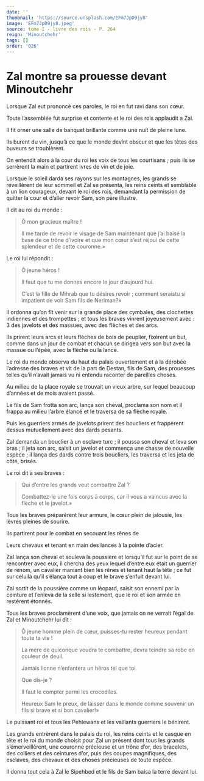 ```yaml
---
date: ''
thumbnail: 'https://source.unsplash.com/EFm7JpD9jy8'
image: 'EFm7JpD9jy8.jpeg'
source: tome I - livre des rois - P. 264
reign: 'Minoutchehr'
tags: []
order: '026'
---
```


# Zal montre sa prouesse devant Minoutchehr

Lorsque Zal eut prononcé ces paroles, le roi en fut ravi dans son cœur.

Toute l’assemblée fut surprise et contente et le roi des rois applaudit a Zal.

Il fit orner une salle de banquet brillante comme une nuit de pleine lune.

Ils burent du vin, jusqu’à ce que le monde devînt obscur et que les têtes des buveurs se troublèrent.

On entendit alors à la cour du roi les voix de tous les courtisans ; puis ils se serrèrent la main et partirent ivres de vin et de joie.

Lorsque le soleil darda ses rayons sur les montagnes, les grands se réveillèrent de leur sommeil et Zal se présenta, les reins ceints et semblable à un lion courageux, devant le roi des rois, demandant la permission de quitter la cour et d’aller revoir Sam, son père illustre.

Il dit au roi du monde :

> Ô mon gracieux maître !
>
> Il me tarde de revoir le visage de Sam maintenant que j’ai baisé la base de ce trône d’ivoire et que mon cœur s’est réjoui de cette splendeur et de cette couronne.»

Le roi lui répondit :

> Ô jeune héros !
>
> Il faut que tu me donnes encore le jour d’aujourd’hui.
>
> C’est la fille de Mihrab que tu désires revoir ; comment seraistu si impatient de voir Sam fils de Neriman?»

Il ordonna qu’on fît venir sur la grande place des cymbales, des clochettes indiennes et des trompettes ; et tous les braves vinrent joyeusement avec : 3 des javelots et des massues, avec des flèches et des arcs.

Ils prirent leurs arcs et leurs flèches de bois de peuplier, fixèrent un but, comme dans un jour de combat et chacun se dirigea vers son but avec la massue ou l’épée, avec la flèche ou la lance.

Le roi du monde observa du haut du palais ouvertement et à la dérobée l’adresse des braves et vit de la part de Destan, fils de Sam, des prouesses telles qu’il n’avait jamais vu ni entendu raconter de pareilles choses.

Au milieu de la place royale se trouvait un vieux arbre, sur lequel beaucoup d’années et de mois avaient passé.

Le fils de Sam frotta son arc, lança son cheval, proclama son nom et il frappa au milieu l’arbre élancé et le traversa de sa flèche royale.

Puis les guerriers armés de javelots prirent des boucliers et frappèrent dessus mutuellement avec des dards pesants.

Zal demanda un bouclier à un esclave turc ; il poussa son cheval et leva son bras ; il jeta son arc, saisit un javelot et commença une chasse de nouvelle espèce ; il lança des dards contre trois boucliers, les traversa et les jeta de côté, brisés.

Le roi dit à ses braves :

> Qui d’entre les grands veut combattre Zal ?
>
> Combattez-le une fois corps à corps, car il vous a vaincus avec la flèche et le javelot.»

Tous les braves préparèrent leur armure, le cœur plein de jalousie, les lèvres pleines de sourire.

Ils partirent pour le combat en secouant les rênes de

Leurs chevaux et tenant en main des lances à la pointe d’acier.

Zal lança son cheval et souleva la poussière et lorsqu’il fut sur le point de se rencontrer avec eux, il chercha des yeux lequel d’entre eux était un guerrier de renom, un cavalier maniant bien les rênes et tenant haut la tête ; ce fut sur celuilà qu’il s’élança tout à coup et le brave s’enfuit devant lui.

Zal sortit de la poussière comme un léopard, saisit son ennemi par la ceinture et l’enleva de la selle si lestement, que le roi et son armée en restèrent étonnés.

Tous les braves proclamèrent d’une voix, que jamais on ne verrait l’égal de Zal et Minoutchehr lui dit :

> Ô jeune homme plein de cœur, puisses-tu rester heureux pendant toute ta vie !
>
> La mère de quiconque voudra te combattre, devra teindre sa robe en couleur de deuil.
>
> Jamais lionne n’enfantera un héros tel que toi.
>
> Que dis-je ?
>
> Il faut le compter parmi les crocodiles.
>
> Heureux Sam le preux, de laisser dans le monde comme souvenir un fils si brave et si bon cavalier!»

Le puissant roi et tous les Pehlewans et les vaillants guerriers le bénirent.

Les grands entrèrent dans le palais du roi, les reins ceints et le casque en tête et le roi du monde choisit pour Zal un présent dont tous les grands s’émerveillèrent, une couronne précieuse et un trône d’or, des bracelets, des colliers et des ceintures d’or, puis des coupes magnifiques, des esclaves, des chevaux et des choses précieuses de toute espèce.

Il donna tout cela à Zal le Sipehbed et le fils de Sam baisa la terre devant lui.
